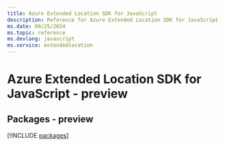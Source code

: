 ```yaml
---
title: Azure Extended Location SDK for JavaScript
description: Reference for Azure Extended Location SDK for JavaScript
ms.date: 09/25/2024
ms.topic: reference
ms.devlang: javascript
ms.service: extendedlocation
---
```

# Azure Extended Location SDK for JavaScript - preview
## Packages - preview
[!INCLUDE [packages](extended-location-index.md)]
